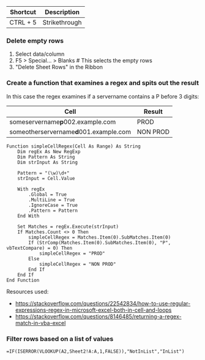 Shortcut | Description
-|-
CTRL + 5 | Strikethrough

### Delete empty rows
1. Select data/column
2. F5 > Special... > Blanks # This selects the empty rows
3. "Delete Sheet Rows" in the Ribbon

### Create a function that examines a regex and spits out the result
In this case the regex examines if a servername contains a P before 3 digits:

Cell | Result
-| -
someservername**p**002.example.com | PROD
someotherservername**d**001.example.com | NON PROD

```
Function simpleCellRegex(Cell As Range) As String
    Dim regEx As New RegExp
    Dim Pattern As String
    Dim strInput As String

    Pattern = "(\w)\d+"
    strInput = Cell.Value

    With regEx
        .Global = True
        .MultiLine = True
        .IgnoreCase = True
        .Pattern = Pattern
    End With

    Set Matches = regEx.Execute(strInput)
    If Matches.Count <> 0 Then
        simpleCellRegex = Matches.Item(0).SubMatches.Item(0)
        If (StrComp(Matches.Item(0).SubMatches.Item(0), "P", vbTextCompare) = 0) Then
            simpleCellRegex = "PROD"
        Else
            simpleCellRegex = "NON PROD"
        End If
    End If
End Function
```
Resources used: 
- https://stackoverflow.com/questions/22542834/how-to-use-regular-expressions-regex-in-microsoft-excel-both-in-cell-and-loops
- https://stackoverflow.com/questions/8146485/returning-a-regex-match-in-vba-excel

### Filter rows based on a list of values
`=IF(ISERROR(VLOOKUP(A2,Sheet2!A:A,1,FALSE)),"NotInList","InList")`
